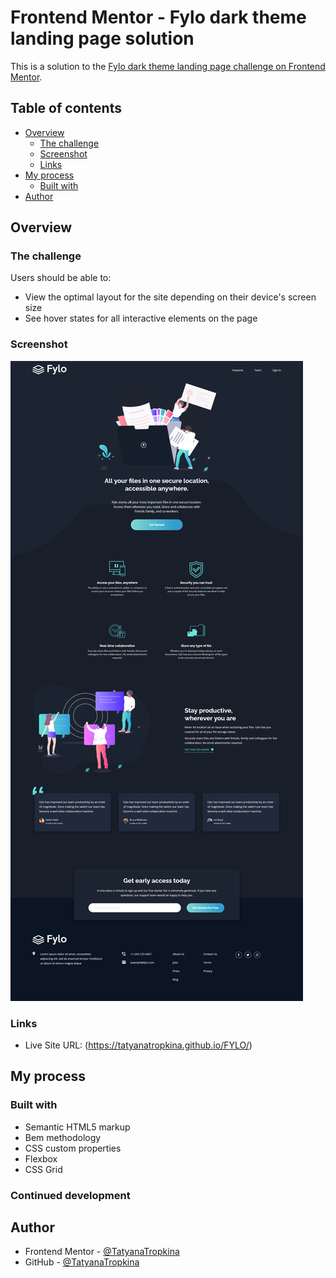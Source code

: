 # Frontend Mentor - Fylo dark theme landing page solution

This is a solution to the [Fylo dark theme landing page challenge on Frontend Mentor](https://www.frontendmentor.io/challenges/fylo-dark-theme-landing-page-5ca5f2d21e82137ec91a50fd).
## Table of contents


- [Overview](#overview)
  - [The challenge](#the-challenge)
  - [Screenshot](#screenshot)
  - [Links](#links)
- [My process](#my-process)
  - [Built with](#built-with)
- [Author](#author)

## Overview

### The challenge

Users should be able to:

- View the optimal layout for the site depending on their device's screen size
- See hover states for all interactive elements on the page

### Screenshot

![](images/Screenshot.jpg)

### Links

<!-- - Solution URL: (https://your-solution-url.com) -->
- Live Site URL: (https://tatyanatropkina.github.io/FYLO/)

## My process

### Built with

- Semantic HTML5 markup
- Bem methodology
- CSS custom properties
- Flexbox
- CSS Grid

### Continued development

## Author

- Frontend Mentor - [@TatyanaTropkina](https://www.frontendmentor.io/profile/TatyanaTropkina)
- GitHub - [@TatyanaTropkina](https://github.com/TatyanaTropkina)